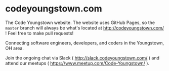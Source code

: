 # codeyoungstown.com
The Code Youngstown website. The website uses GitHub Pages, so the `master` branch will always be what's located at http://codeyoungstown.com/ ! Feel free to make pull requests!

Connecting software engineers, developers, and coders in the Youngstown, OH area.

Join the ongoing chat via Slack ( http://slack.codeyoungstown.com/ ) and attend our meetups ( https://www.meetup.com/Code-Youngstown/ ).
